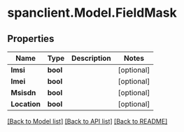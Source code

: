 # spanclient.Model.FieldMask
## Properties

Name | Type | Description | Notes
------------ | ------------- | ------------- | -------------
**Imsi** | **bool** |  | [optional] 
**Imei** | **bool** |  | [optional] 
**Msisdn** | **bool** |  | [optional] 
**Location** | **bool** |  | [optional] 

[[Back to Model list]](../README.md#documentation-for-models) [[Back to API list]](../README.md#documentation-for-api-endpoints) [[Back to README]](../README.md)

